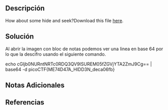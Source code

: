## Descripción 
How about some hide and seek?Download this file [here](https://artifacts.picoctf.net/c_titan/4/unknown.zip).
## Solución
Al abrir la imagen con bloc de notas podemos ver una linea en base 64 por lo que la descifro usando el siguiente comando.  

echo cGljb0NURntNRTc0RDQ3QV9ISUREM05fZGVjYTA2ZmJ9Cg== | base64 -d
picoCTF{ME74D47A_HIDD3N_deca06fb}
## Notas Adicionales 
## Referencias
